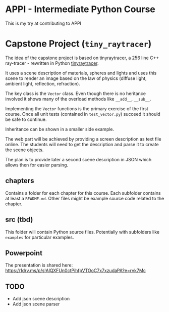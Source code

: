 # APPI - Intermediate Python Course

This is my try at contributing to APPI

# Capstone Project (`tiny_raytracer`)

The idea of the capstone project is based on tinyraytracer, a 256 line C++ ray-tracer - rewritten in Python [tinyraytracer](https://github.com/ssloy/tinyraytracer).

It uses a scene description of materials, spheres and lights and uses this scene to render an image based on the law of physics (diffuse light, ambient light, reflection, refraction).

The key class is the `Vector` class. Even though there is no heritance involved it shows many of the overload methods like `__add__`, `__sub__`.

Implementing the `Vector` functions is the primary exercise of the first course. Once all unit tests (contained in `test_vector.py`) succeed it should be safe to continue.

Inheritance can be shown in a smaller side example.

The web part will be achieved by providing a screen description as text file online. The students will need to get the description and parse it to create the scene objects.

The plan is to provide later a second scene description in JSON which allows then for easier parsing.

## chapters

Contains a folder for each chapter for this course. Each subfolder contains at least a `README.md`. Other files might be example source code related to the chapter.

## src (tbd)

This folder will contain Python source files. Potentially with subfolders like `examples` for particular examples.



## Powerpoint

The presentation is shared here: https://1drv.ms/p/s!AlQXFUn0ctPihfpVTOoC7x7xzudaPA?e=rvk7Mc

## TODO
* Add json scene description
* Add json scene parser